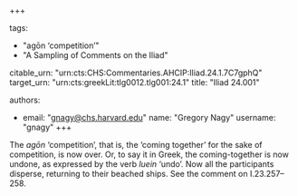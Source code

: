 +++

tags:
- "agōn ‘competition’"
- "A Sampling of Comments on the Iliad"

citable_urn: "urn:cts:CHS:Commentaries.AHCIP:Iliad.24.1.7C7gphQ"
target_urn: "urn:cts:greekLit:tlg0012.tlg001:24.1"
title: "Iliad 24.001"

authors:
- email: "gnagy@chs.harvard.edu"
  name: "Gregory Nagy"
  username: "gnagy"
+++

<p>The <em>agōn</em> ‘competition’, that is, the ‘coming together’ for the sake of competition, is now over. Or, to say it in Greek, the coming-together is now undone, as expressed by the verb <em>luein</em> ‘undo’. Now all the participants disperse, returning to their beached ships. See the comment on I.23.257–258.  </p>
